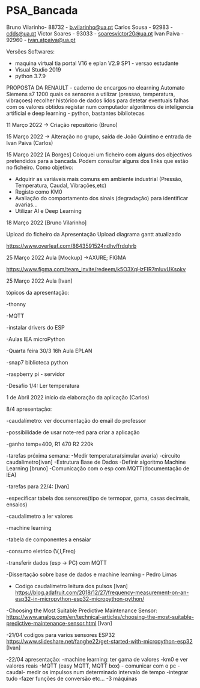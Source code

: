 # PSA_Bancada

Bruno Vilarinho- 88732 - b.vilarinho@ua.pt
Carlos Sousa - 92983 - cdds@ua.pt
Victor Soares - 93033 - soaresvictor20@ua.pt
Ivan Paiva - 92960 - ivan.atpaiva@ua.pt

Versões Softwares:
- maquina virtual tia portal V16 e   eplan V2.9 SP1 - versao estudante
- Visual Studio 2019
- python 3.7.9

PROPOSTA DA RENAULT - caderno de encargos no elearning
Automato Siemens s7 1200
quais os sensores a utilizar (pressao, temperatura, vibraçoes)
recolher histórico de dados lidos para detetar eventuais falhas
com os valores obtidos registar num computador 
algoritmos de inteligencia artificial e deep learning - python, bastantes bibliotecas 

11 Março 2022
-> Criação repositório (Bruno)

15 Março 2022
-> Alteração no grupo, saída de João Quintino e entrada de Ivan Paiva (Carlos)

15 Março 2022
[A Borges] 
Coloquei um ficheiro com alguns dos objectivos pretendidos para a bancada.
Podem consultar alguns dos links que estão no ficheiro.
Como objetivo:
  - Adquirir as variáveis mais comuns em ambiente industrial (Pressão, Temperatura, Caudal, Vibrações,etc) 
  - Registo como KM0
  - Avaliação do comportamento dos sinais (degradação) para identificar avarias...
  - Utilizar AI e Deep Learning

18 Março 2022 [Bruno Vilarinho]

Upload do ficheiro da Apresentação 
Upload diagrama gantt atualizado

https://www.overleaf.com/8643591524ndhvffrdqhrb

25 Março 2022 Aula 
[Mockup] ->AXURE; FIGMA

https://www.figma.com/team_invite/redeem/k5O3XqHzFIR7mIuvUKsokv

25 Março 2022 Aula [Ivan] 

   tópicos da apresentação:
   
  -thonny
  
  -MQTT
  
  -instalar drivers do ESP
  
  -Aulas IEA microPython
  
  -Quarta feira 30/3 16h Aula EPLAN
  
  -snap7 biblioteca python 
  
  -raspberry pi - servidor
  
  -Desafio 1/4: Ler temperatura

1 de Abril 2022 início da elaboração da aplicação (Carlos)

8/4 apresentação:

-caudalímetro: ver documentação do email do professor

-possibilidade de usar note-red para criar a aplicação

-ganho temp=400, R1 470 R2 220k

-tarefas próxima semana:
  -Medir temperatura(simular avaria)
  -circuito caudalimetro[ivan]
  -Estrutura Base de Dados
  -Definir algoritmo Machine Learning [bruno]
  -Comunicação com o esp com MQTT(documentação de IEA)

-tarefas para 22/4: [Ivan]

-especificar tabela dos sensores(tipo de termopar, gama, casas decimais, ensaios)

-caudalimetro a ler valores

-machine learning

-tabela de componentes a ensaiar

-consumo eletrico (V,I,Freq)

-transferir dados (esp -> PC) com MQTT

-Dissertação sobre base de dados e machine learning - Pedro Limas

- Codigo caudalímetro leitura dos pulsos [Ivan]
  https://blog.adafruit.com/2018/12/27/frequency-measurement-on-an-esp32-in-micropython-esp32-micropython-python/

-Choosing the Most Suitable Predictive Maintenance Sensor: https://www.analog.com/en/technical-articles/choosing-the-most-suitable-predictive-maintenance-sensor.html [Ivan]

-21/04 codigos para varios sensores ESP32 https://www.slideshare.net/fanghe22/get-started-with-micropython-esp32 [Ivan]

-22/04 apresentação:
  -machine learning: ter gama de valores  -km0 e ver valores reais
  -MQTT (easy MQTT, MQTT box) - comunicar com o pc
  -caudal- medir os impulsos num determinado intervalo de tempo
  -integrar tudo
  -fazer funções de conversão etc...
  -3 máquinas

